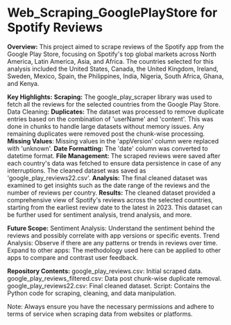 # Web_Scraping_GooglePlayStore for Spotify Reviews
**Overview:**
This project aimed to scrape reviews of the Spotify app from the Google Play Store, focusing on Spotify's top global markets across North America, Latin America, Asia, and Africa. The countries selected for this analysis included the United States, Canada, the United Kingdom, Ireland, Sweden, Mexico, Spain, the Philippines, India, Nigeria, South Africa, Ghana, and Kenya.

**Key Highlights:**
**Scraping:** The google_play_scraper library was used to fetch all the reviews for the selected countries from the Google Play Store.
Data Cleaning:
**Duplicates:** The dataset was processed to remove duplicate entries based on the combination of 'userName' and 'content'. This was done in chunks to handle large datasets without memory issues. Any remaining duplicates were removed post the chunk-wise processing.
**Missing Values**: Missing values in the 'appVersion' column were replaced with 'unknown'.
**Date Formatting:** The 'date' column was converted to datetime format.
**File Management:** The scraped reviews were saved after each country's data was fetched to ensure data persistence in case of any interruptions. The cleaned dataset was saved as 'google_play_reviews22.csv'.
**Analysis:** The final cleaned dataset was examined to get insights such as the date range of the reviews and the number of reviews per country.
**Results:**
The cleaned dataset provided a comprehensive view of Spotify's reviews across the selected countries, starting from the earliest review date to the latest in 2023. This dataset can be further used for sentiment analysis, trend analysis, and more.

**Future Scope:**
Sentiment Analysis: Understand the sentiment behind the reviews and possibly correlate with app versions or specific events.
Trend Analysis: Observe if there are any patterns or trends in reviews over time.
Expand to other apps: The methodology used here can be applied to other apps to compare and contrast user feedback.

**Repository Contents:**
google_play_reviews.csv: Initial scraped data.
google_play_reviews_filtered.csv: Data post chunk-wise duplicate removal.
google_play_reviews22.csv: Final cleaned dataset.
Script: Contains the Python code for scraping, cleaning, and data manipulation.


Note: Always ensure you have the necessary permissions and adhere to terms of service when scraping data from websites or platforms.

